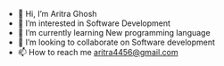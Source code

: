 - 👋 Hi, I’m Aritra Ghosh 
- 👀 I’m interested in Software Development
- 🌱 I’m currently learning New programming language 
- 💞️ I’m looking to collaborate on Software development 
- 📫 How to reach me aritra4456@gmail.com
